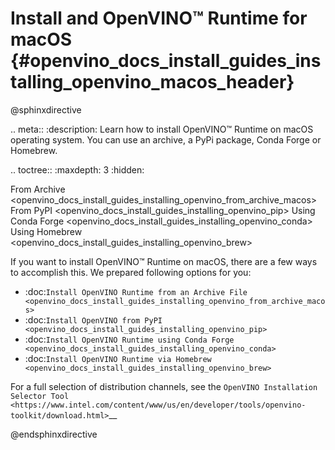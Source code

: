 # Install and OpenVINO™ Runtime for macOS {#openvino_docs_install_guides_installing_openvino_macos_header}

@sphinxdirective

.. meta::
   :description: Learn how to install OpenVINO™ Runtime on macOS operating 
                 system. You can use an archive, a PyPi package, Conda Forge 
                 or Homebrew.


.. toctree::
   :maxdepth: 3
   :hidden:

   From Archive <openvino_docs_install_guides_installing_openvino_from_archive_macos>
   From PyPI <openvino_docs_install_guides_installing_openvino_pip>
   Using Conda Forge <openvino_docs_install_guides_installing_openvino_conda>
   Using Homebrew <openvino_docs_install_guides_installing_openvino_brew>


If you want to install OpenVINO™ Runtime on macOS, there are a few ways to accomplish this. We prepared following options for you:

* :doc:`Install OpenVINO Runtime from an Archive File <openvino_docs_install_guides_installing_openvino_from_archive_macos>`
* :doc:`Install OpenVINO from PyPI <openvino_docs_install_guides_installing_openvino_pip>`
* :doc:`Install OpenVINO Runtime using Conda Forge <openvino_docs_install_guides_installing_openvino_conda>`
* :doc:`Install OpenVINO Runtime via Homebrew <openvino_docs_install_guides_installing_openvino_brew>`


For a full selection of distribution channels, 
see the `OpenVINO Installation Selector Tool <https://www.intel.com/content/www/us/en/developer/tools/openvino-toolkit/download.html>`__

@endsphinxdirective